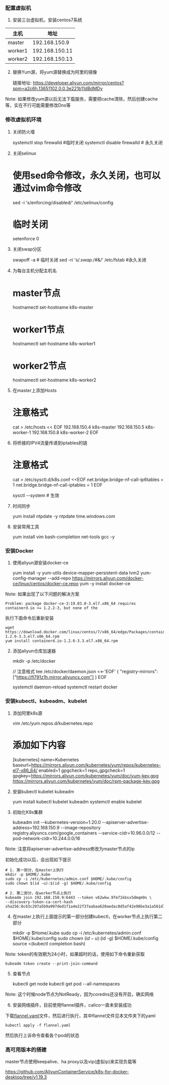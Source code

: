### 配置虚拟机

1. 安装三台虚拟机，安装centos7系统

| 主机      | 地址             |
|---------|----------------|
| master  | 192.168.150.9  |
| worker1 | 192.168.150.11 |
| worker2 | 192.168.150.13 |

2. 替换Yum源，将yum源替换成为阿里的镜像


    链接地址: https://developer.aliyun.com/mirror/centos?spm=a2c6h.13651102.0.0.3e221b11dBdMDy

Note: 如果修改yum源以后无法下载服务，需要把cache清除，然后创建cache等，实在不行可能需要修改Dns等

### 修改虚拟机环境

1. 关闭防火墙


    systemctl stop firewalld #临时关闭 
    systemctl disable firewalld # 永久关闭


2. 关闭selinux


    # 使用sed命令修改，永久关闭，也可以通过vim命令修改
    sed -i 's/enforcing/disabled/' /etc/selinux/config
    # 临时关闭
    setenforce 0


3. 关闭swap分区

    
    swapoff -a # 临时关闭
    sed -ri 's/.*swap.*/#&/' /etc/fstab #永久关闭


4. 为每台主机分配主机名


    # master节点
    hostnamectl set-hostname k8s-master
    # worker1节点
    hostnamectl set-hostname k8s-worker1
    # worker2节点
    hostnamectl set-hostname k8s-worker2


5. 在master上添加Hosts

    
    # 注意格式
    cat > /etc/hosts << EOF
    192.168.150.4 k8s-master
    192.168.150.5 k8s-worker-1
    192.168.150.8 k8s-worker-2
    EOF


6. 将桥接的IPV4流量传递到iptables的链

    
    # 注意格式
    cat > /etc/sysctl.d/k8s.conf <<EOF
    net.bridge.bridge-nf-call-ip6tables = 1
    net.bridge.bridge-nf-call-iptables = 1
    EOF

    sysctl --system # 生效


7. 时间同步

    
    yum install ntpdate -y
    ntpdate time.windows.com


8. 安装常用工具


    yum install vim bash-completion net-tools gcc -y


### 安装Docker

1. 使用aliyun源安装docker-ce


    yum install -y yum-utils device-mapper-persistent-data lvm2
    yum-config-manager --add-repo https://mirrors.aliyun.com/docker-ce/linux/centos/docker-ce.repo
    yum -y install docker-ce


Note: 如果出现了以下问题的解决方案

    Problem: package docker-ce-3:19.03.8-3.el7.x86_64 requires containerd.io >= 1.2.2-3, but none of the 

执行下面命令后重新安装
    
    wget https://download.docker.com/linux/centos/7/x86_64/edge/Packages/containerd.io-1.2.6-3.3.el7.x86_64.rpm
    yum install containerd.io-1.2.6-3.3.el7.x86_64.rpm


2. 添加aliyun仓库加速器

    
    mkdir -p /etc/docker

    // 注意格式
    tee /etc/docker/daemon.json <<-'EOF'
    {
      "registry-mirrors": ["https://fl791z1h.mirror.aliyuncs.com"]
    }
    EOF

    systemctl daemon-reload
    systemctl restart docker


### 安装kubectl、kubeadm、kubelet

1. 添加阿里k8s源

    
    vim /etc/yum.repos.d/kubernetes.repo
    # 添加如下内容
    [kubernetes]
    name=Kubernetes
    baseurl=https://mirrors.aliyun.com/kubernetes/yum/repos/kubernetes-el7-x86_64/
    enabled=1
    gpgcheck=1
    repo_gpgcheck=1
    gpgkey=https://mirrors.aliyun.com/kubernetes/yum/doc/yum-key.gpg https://mirrors.aliyun.com/kubernetes/yum/doc/rpm-package-key.gpg
    

2. 安装kubectl kubelet kubeadm

    
    yum install kubectl kubelet kubeadm
    systemctl enable kubelet


3. 初始化K8s集群

    
    kubeadm init --kubernetes-version=1.20.0  --apiserver-advertise-address=192.168.150.9   --image-repository registry.aliyuncs.com/google_containers  --service-cidr=10.96.0.0/12 --pod-network-cidr=10.244.0.0/16

Note: 注意将apiserver-advertise-address修改为master节点的ip

初始化成功以后，会出现如下提示

    # 1. 第一部分，在master上执行
    mkdir -p $HOME/.kube
    sudo cp -i /etc/kubernetes/admin.conf $HOME/.kube/config
    sudo chown $(id -u):$(id -g) $HOME/.kube/config

    # 2. 第二部分，在worker节点上执行
    kubeadm join 192.168.150.9:6443 --token v62wkw.9fm71kbsx5dmqm9s \
    --discovery-token-ca-cert-hash sha256:8c63c297a5b9a997ded1f1a4e22f37aabaa620aedac8d5af42e98be3a1a561d7


4. 在master上执行上面提示的第一部分创建kubectl，在worker节点上执行第二部分
   

    mkdir -p $Home/.kube
    sudo cp -i /etc/kubernetes/admin.conf $HOME/.kube/config
    sudo chown $(id -u):$(id -g) $HOME/.kube/config
    source <(kubectl completion bash)


Note: token的有效期为24小时，如果超时的话，使用如下命令重新获取

    kubeadm token create --print-join-command


5. 查看节点


    kubectl get node
    kubectl get pod --all-namespaces

Note: 这个时候node节点为NotReady，因为coredns还没有开启，确实网络


6. 安装网络插件，目前使用flannel插件，calico一直未安装成功

下载[flannel.yaml](Config/flannel.yaml)文件，然后进行执行，其中flannel文件见本文件夹下的yaml
    
    kubectl apply -f flannel.yaml

然后执行上诉命令查看各个pod的状态


### 高可用版本的搭建

master节点使用keepalive、ha proxy以及vip(虚拟ip)来实现负载等

https://github.com/AliyunContainerService/k8s-for-docker-desktop/tree/v1.19.3

